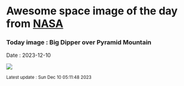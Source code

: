 
# Awesome space image of the day from [NASA](https://api.nasa.gov/)

### Today image : Big Dipper over Pyramid Mountain
Date : 2023-12-10

![](https://apod.nasa.gov/apod/image/2312/BigDipperMt2_Cullen_960.jpg)

<small>Latest update : Sun Dec 10 05:11:48 2023</small>
        